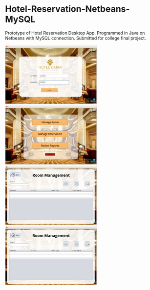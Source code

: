 # Hotel-Reservation-Netbeans-MySQL
Prototype of Hotel Reservation Desktop App. Programmed in Java on Netbeans with MySQL connection. Submitted for college final project.

<img src="https://raw.githubusercontent.com/edityomurti/Hotel-Reservation-Netbeans-MySQL/master/o1.png" width="300">

<img src="https://raw.githubusercontent.com/edityomurti/Hotel-Reservation-Netbeans-MySQL/master/o2.png" width="300">

<img src="https://raw.githubusercontent.com/edityomurti/Hotel-Reservation-Netbeans-MySQL/master/o3.png" width="300">

<img src="https://raw.githubusercontent.com/edityomurti/Hotel-Reservation-Netbeans-MySQL/master/o3.png" width="300">
